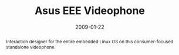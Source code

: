 ---
eleventyExcludeFromCollections: false

permalink: "hardware/asus/index.html"
eleventyNavigation:
  key: Asus EEE Videophone
  parent: Projects

layout: article.njk
title: Asus EEE Videophone
client: Skype
partner: Asus
date: 2009-01-22
thumbnail:
 - thumbnail-asus.png
abstract: Interaction designer for the entire embedded Linux OS on this consumer-focused standalone videophone.
headline: The UI was better than the name
collaborators:
  - Jaak Parik
  - James Bowman
  - Oliver Reitalu
  - Tero Hurskainen
text:
  - Announced at CeBIT 2009 and years ahead of the video-calling home appliance
    revival with Amazon's Alexa Show and Facebook's portal, I was the sole
    interaction designer for the Asus EEE Videophone AiGuru SV-1, the original 
    entry into the hardware video calling market.
  - Focusing on a core persona of a less technically-savvy user, likely to be
    a parent or grandparent, the team and I built a ground-up embedded Linux
    interface that made the use of the prevalent hardware at the time.
  - The challenges of keeping things as simple and plug-and-play as possible 
    while masking a Linux kernel underneath were fun to address, not to mention
    how much we learned from Asus about hardware design, acoustic modelling and a 
    circuit-board level detail of the screens we designed for.
media:
  - asus-videophone.jpg
tags:
  - hardware
---